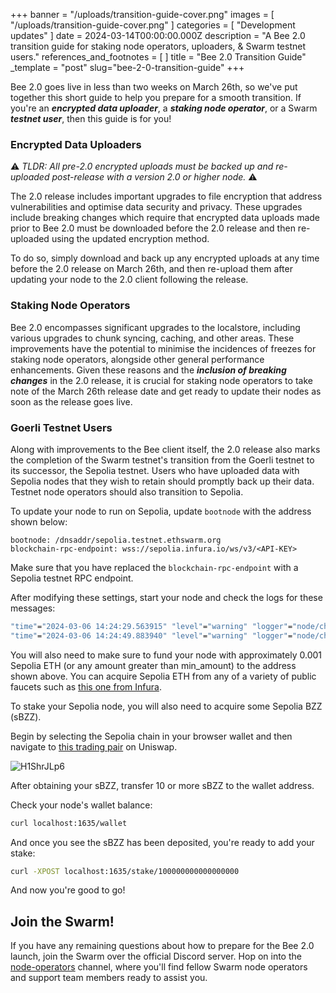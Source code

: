 

+++
banner = "/uploads/transition-guide-cover.png"
images = [ "/uploads/transition-guide-cover.png" ]
categories = [ "Development updates" ]
date = 2024-03-14T00:00:00.000Z
description = "A Bee 2.0 transition guide for staking node operators, uploaders, & Swarm testnet users."
references_and_footnotes = [ ]
title = "Bee 2.0 Transition Guide"
_template = "post"
slug="bee-2-0-transition-guide"
+++

Bee 2.0 goes live in less than two weeks on March 26th, so we've put together this short guide to help you prepare for a smooth transition. If you're an ***encrypted data uploader***, a ***staking node operator***, or a Swarm ***testnet user***, then this guide is for you!


### Encrypted Data Uploaders 

⚠️
*TLDR: All pre-2.0 encrypted uploads must be backed up and re-uploaded post-release with a version 2.0 or higher node.*
⚠️

The 2.0 release includes important upgrades to file encryption that address vulnerabilities and optimise data security and privacy. These upgrades include breaking changes which require that encrypted data uploads made prior to Bee 2.0 must be downloaded before the 2.0 release and then re-uploaded using the updated encryption method. 

To do so, simply download and back up any encrypted uploads at any time before the 2.0 release on March 26th, and then re-upload them after updating your node to the 2.0 client following the release.


### Staking Node Operators

Bee 2.0 encompasses significant upgrades to the localstore, including various upgrades to chunk syncing, caching, and other areas. These improvements have the potential to minimise the incidences of freezes for staking node operators, alongside other general performance enhancements. Given these reasons and the ***inclusion of breaking changes*** in the 2.0 release, it is crucial for staking node operators to take note of the March 26th release date and get ready to update their nodes as soon as the release goes live. 


### Goerli Testnet Users

Along with improvements to the Bee client itself, the 2.0 release also marks the completion of the Swarm testnet's transition from the Goerli testnet to its successor, the Sepolia testnet. Users who have uploaded data with Sepolia nodes that they wish to retain should promptly back up their data. Testnet node operators should also transition to Sepolia. 

To update your node to run on Sepolia, update `bootnode` with the address shown below:

```
bootnode: /dnsaddr/sepolia.testnet.ethswarm.org
blockchain-rpc-endpoint: wss://sepolia.infura.io/ws/v3/<API-KEY>
```

Make sure that you have replaced the `blockchain-rpc-endpoint` with a Sepolia testnet RPC endpoint. 

After modifying these settings, start your node and check the logs for these messages:

```bash
"time"="2024-03-06 14:24:29.563915" "level"="warning" "logger"="node/chequebook" "msg"="learn how to fund your node by visiting our docs at https://docs.ethswarm.org/docs/installation/fund-your-node"
"time"="2024-03-06 14:24:49.883940" "level"="warning" "logger"="node/chequebook" "msg"="cannot continue until there is at least min ETH (for Gas) available on address" "min_amount"="0.0003044902892" "address"="0x0E429c1F38901275b2A5143b67F44fCE338fA072"
```

You will also need to make sure to fund your node with approximately 0.001 Sepolia ETH (or any amount greater than min_amount) to the address shown above. You can acquire Sepolia ETH from any of a variety of public faucets such as [this one from Infura](https://www.infura.io/faucet/sepolia).

To stake your Sepolia node, you will also need to acquire some Sepolia BZZ (sBZZ).

Begin by selecting the Sepolia chain in your browser wallet and then navigate to [this trading pair](https://app.uniswap.org/swap?outputCurrency=0x543dDb01Ba47acB11de34891cD86B675F04840db&inputCurrency=ETH&chain=sepolia) on Uniswap. 

![H1ShrJLp6](https://hackmd.io/_uploads/B1rOgJTTa.png)

After obtaining your sBZZ, transfer 10 or more sBZZ to the wallet address.

Check your node's wallet balance:

```bash
curl localhost:1635/wallet
```

And once you see the sBZZ has been deposited, you're ready to add your stake:

```bash
curl -XPOST localhost:1635/stake/100000000000000000
```

And now you're good to go!



## Join the Swarm!

If you have any remaining questions about how to prepare for the Bee 2.0 launch, join the Swarm over the official Discord server. Hop on into the [node-operators](https://discord.com/channels/799027393297514537/811553590170353685) channel, where you'll find fellow Swarm node operators and support team members ready to assist you. 